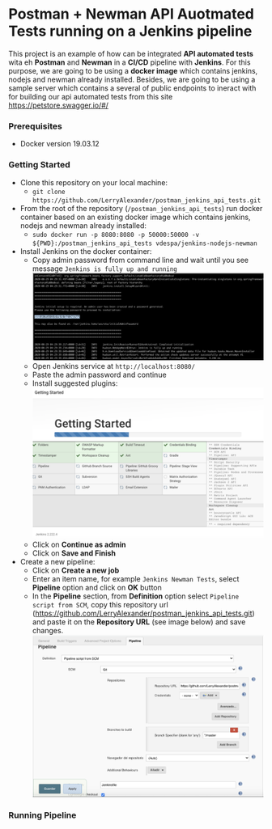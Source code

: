 # Postman + Newman API Auotmated Tests running on a Jenkins pipeline
This project is an example of how can be integrated **API automated tests** wita eh **Postman** and **Newman** in a **CI/CD** pipeline with **Jenkins**. For this purpose, we are going to be using a **docker image** which contains jenkins, nodejs and newman already installed.
Besides, we are going to be using a sample server which contains a several of public endpoints to ineract with for building our api automated tests from this site https://petstore.swagger.io/#/

### Prerequisites
  - Docker version 19.03.12

### Getting Started
  - Clone this repository on your local machine:
    - `git clone https://github.com/LerryAlexander/postman_jenkins_api_tests.git`
  - From the root of the repository (`/postman_jenkins_api_tests`) run docker container based on an existing docker image which contains jenkins, nodejs and newman already installed: 
    - `sudo docker run -p 8080:8080 -p 50000:50000 -v ${PWD}:/postman_jenkins_api_tests vdespa/jenkins-nodejs-newman`
  - Install Jenkins on the docker container:
    - Copy admin password from command line and wait until you see message `Jenkins is fully up and running`
    ![](images/docker_jenkins_installation_getting_admin_password_up_and_running.png)
    - Open Jenkins service at `http://localhost:8080/`
    - Paste the admin password and continue
    - Install suggested plugins:
    ![](images/docker_jenkins_plugin_installation.png)
    - Click on **Continue as admin**
    - Click on **Save and Finish**
  - Create a new pipeline:
    - Click on **Create a new job**
    - Enter an item name, for example `Jenkins Newman Tests`, select **Pipeline** option and click on **OK** button
    - In the **Pipeline** section, from **Definition** option select `Pipeline script from SCM`, copy this repository url        (https://github.com/LerryAlexander/postman_jenkins_api_tests.git) and paste it on the **Repository URL** (see image below) and save changes.
    ![](images/pipeline_configuration.png)

### Running Pipeline
  
